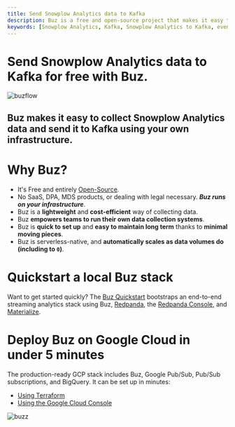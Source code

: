 ```yaml
---
title: Send Snowplow Analytics data to Kafka
description: Buz is a free and open-source project that makes it easy to collect, validate, and load Snowplow Analytics data to Kafka.
keywords: [Snowplow Analytics, Kafka, Snowplow Analytics to Kafka, event tracking, free, open-source, Buz]
---
```


# Send Snowplow Analytics data to Kafka for free with Buz.

![buzflow](../../../../../static/img/buzflow.png)


## Buz makes it easy to collect Snowplow Analytics data and send it to Kafka using your **own infrastructure**.


# Why Buz?

- It's Free and entirely [Open-Source](https://github.com/silverton-io/buz).
- No SaaS, DPA, MDS products, or dealing with legal necessary. ***Buz runs on your infrastructure***.
- Buz is a **lightweight** and **cost-efficient** way of collecting data.
- Buz **empowers teams to run their own data collection systems**.
- Buz is **quick to set up** and **easy to maintain long term** thanks to **minimal moving pieces**.
- Buz is serverless-native, and **automatically scales as data volumes do (including to `0`)**.


# Quickstart a local Buz stack

Want to get started quickly? The [Buz Quickstart](/examples/quickstart) bootstraps an end-to-end streaming analytics stack using Buz, [Redpanda](https://redpanda.com/?utm_medium=hipanda&utm_source=buz), the [Redpanda Console](https://docs.redpanda.com/docs/console/?utm_medium=hipanda&utm_source=buz), and [Materialize](https://materialize.com/?utm_medium=himaterialize&utm_source=buz).


# Deploy Buz on Google Cloud in under 5 minutes

The production-ready GCP stack includes Buz, Google Pub/Sub, Pub/Sub subscriptions, and BigQuery. It can be set up in minutes:

- [Using Terraform](/deploying/gcp/cloud_run)
- [Using the Google Cloud Console](/deploying/gcp/console)


![buzz](../../../../../static/img/buzz.png)
